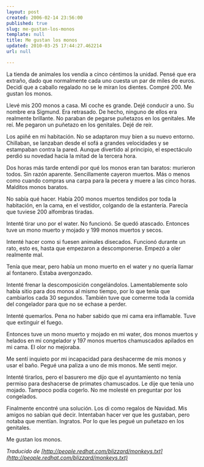 ```yaml
---
layout: post
created: 2006-02-14 23:56:00
published: true
slug: me-gustan-los-monos
template: null
title: Me gustan los monos
updated: 2010-03-25 17:44:27.462214
url: null

---
```


La tienda de animales los vend&iacute;a a cinco c&eacute;ntimos la unidad. Pens&eacute; que era extra&ntilde;o, dado que normalmente cada uno cuesta un par de miles de euros. Decid&iacute; que a caballo regalado no se le miran los dientes. Compr&eacute; 200. Me gustan los monos.

Llev&eacute; mis 200 monos a casa. Mi coche es grande. Dej&eacute; conducir a uno. Su nombre era Sigmund. Era retrasado. De hecho, ninguno de ellos era realmente brillante. No paraban de pegarse pu&ntilde;etazos en los genitales. Me re&iacute;. Me pegaron un pu&ntilde;etazo en los genitales. Dej&eacute; de re&iacute;r.

Los api&ntilde;&eacute; en mi habitaci&oacute;n. No se adaptaron muy bien a su nuevo entorno. Chillaban, se lanzaban desde el sof&aacute; a grandes velocidades y se estampaban contra la pared. Aunque  divertido al principio, el espect&aacute;culo perdi&oacute; su novedad hacia la mitad de la tercera hora.

Dos horas m&aacute;s tarde entend&iacute; por qu&eacute; los monos eran tan baratos: murieron todos. Sin raz&oacute;n aparente. Sencillamente cayeron muertos. M&aacute;s o menos como cuando compras una carpa para la pecera y muere a las cinco horas. Malditos monos baratos.

No sab&iacute;a qu&eacute; hacer. Hab&iacute;a 200 monos muertos tendidos por toda la habitaci&oacute;n, en la cama, en el vestidor, colgando de la estanter&iacute;a. Parec&iacute;a que tuviese 200 alfombras tiradas.

Intent&eacute; tirar uno por el water. No funcion&oacute;. Se qued&oacute; atascado. Entonces tuve un mono muerto y mojado y 199 monos muertos y secos.

Intent&eacute; hacer como si fuesen animales disecados. Funcion&oacute; durante un rato, esto es, hasta que empezaron a descomponerse. Empez&oacute; a oler realmente mal.

Ten&iacute;a que mear, pero hab&iacute;a un mono muerto en el water y no quer&iacute;a llamar al fontanero. Estaba avergonzado.

Intent&eacute; frenar la descomposici&oacute;n congel&aacute;ndolos. Lamentablemente solo hab&iacute;a sitio para dos monos al mismo tiempo, por lo que ten&iacute;a que cambiarlos cada 30 segundos. Tambi&eacute;n tuve que comerme toda la comida del congelador para que no se echase a perder.

Intent&eacute; quemarlos. Pena no haber sabido que mi cama era inflamable. Tuve que extinguir el fuego.

Entonces tuve un mono muerto y mojado en mi water, dos monos muertos y helados en mi congelador y 197 monos muertos chamuscados apilados en mi cama. El olor no mejoraba.

Me sent&iacute; inquieto por mi incapacidad para deshacerme de mis monos y usar el ba&ntilde;o. Pegu&eacute; una paliza a uno de mis monos. Me sent&iacute; mejor.

Intent&eacute; tirarlos, pero el basurero me dijo que el ayuntamiento no ten&iacute;a permiso para deshacerse de primates chamuscados. Le dije que ten&iacute;a uno mojado. Tampoco pod&iacute;a cogerlo. No me molest&eacute; en preguntar por los congelados.

Finalmente encontr&eacute; una soluci&oacute;n. Los di como regalos de Navidad. Mis amigos no sab&iacute;an qu&eacute; decir. Intentaban hacer ver que les gustaban, pero notaba que ment&iacute;an. Ingratos. Por lo que les pegu&eacute; un pu&ntilde;etazo en los genitales.

Me gustan los monos.

<cite>Traducido de [http://people.redhat.com/blizzard/monkeys.txt](http://people.redhat.com/blizzard/monkeys.txt)</cite>
